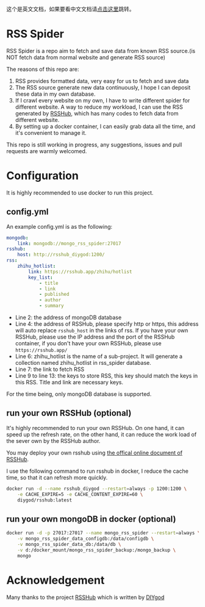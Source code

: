 这个是英文文档，如果要看中文文档请[点击这里](https://github.com/Neutrino3316/rss_spider/blob/master/README_ZH.md)跳转。

# RSS Spider

RSS Spider is a repo aim to fetch and save data from known RSS source.(is NOT fetch data from normal website and generate RSS source)

The reasons of this repo are:

1. RSS provides formatted data, very easy for us to fetch and save data
2. The RSS source generate new data continuously, I hope I can deposit these data in my own database.
3. If I crawl every website on my own, I have to write different spider for different website. A way to reduce my workload, I can use the RSS generated by [RSSHub](https://github.com/DIYgod/RSSHub), which has many codes to fetch data from different website.
4. By setting up a docker container, I can easily grab data all the time, and it's convenient to manage it.

This repo is still working in progress, any suggestions, issues and pull requests are warmly welcomed.

# Configuration

It is highly recommended to use docker to run this project.

## config.yml

An example config.yml is as the following:

```yaml
mongodb:
    link: mongodb://mongo_rss_spider:27017
rsshub:
    host: http://rsshub_diygod:1200/
rss:
    zhihu_hotlist:
        link: https://rsshub.app/zhihu/hotlist
        key_list:
            - title
            - link
            - published
            - author
            - summary
```

- Line 2: the address of mongoDB database
- Line 4: the address of RSSHub, please specify http or https, this address will auto replace `rsshub_host` in the links of rss. If you have your own RSSHub, please use the IP address and the port of the RSSHub container, if you don't have your own RSSHub, please use `https://rsshub.app/`
- Line 6: zhihu_hotlist is the name of a sub-project. It will generate a collection named zhihu_hotlist in rss_spider database.
- Line 7: the link to fetch RSS
- Line 9 to line 13: the keys to store RSS, this key should match the keys in this RSS. Title and link are necessary keys.

For the time being, only mongoDB database is supported.

## run your own RSSHub (optional)

It's highly recommended to run your own RSSHub. On one hand, it can speed up the refresh rate, on the other hand, it can reduce the work load of the sever own by the RSSHub author.

You may deploy your own rsshub using [the offical online document of RSSHub](https://docs.rsshub.app/en/install/).

I use the following command to run rsshub in docker, I reduce the cache time, so that it can refresh more quickly.

```bash
docker run -d --name rsshub_diygod --restart=always -p 1200:1200 \
	-e CACHE_EXPIRE=5 -e CACHE_CONTENT_EXPIRE=60 \
	diygod/rsshub:latest
```

## run your own mongoDB in docker (optional)

```bash
docker run -d -p 27017:27017 --name mongo_rss_spider --restart=always \
	-v mongo_rss_spider_data_configdb:/data/configdb \
	-v mongo_rss_spider_data_db:/data/db \
	-v d:/docker_mount/mongo_rss_spider_backup:/mongo_backup \
	mongo
```

# Acknowledgement

Many thanks to the project [RSSHub](https://github.com/DIYgod/RSSHub) which is written by [DIYgod](https://github.com/DIYgod)

